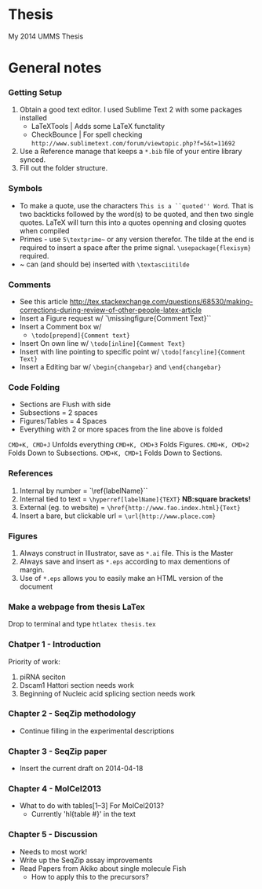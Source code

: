 Thesis
===========

My 2014 UMMS Thesis

# General notes #

### Getting Setup ###

1. Obtain a good text editor. I used Sublime Text 2 with some packages installed
    * LaTeXTools | Adds some LaTeX functality
    * CheckBounce | For spell checking `http://www.sublimetext.com/forum/viewtopic.php?f=5&t=11692`
2. Use a Reference manage that keeps a `*.bib` file of your entire library synced.
3. Fill out the folder structure.

### Symbols ###

+ To make a quote, use the characters `This is a ``quoted'' Word`. That is two backticks followed by the word(s) to be quoted, and then two single quotes.  LaTeX will turn this into a quotes openning and closing quotes when compiled
+ Primes - use `5\textprime~` or any version therefor. The tilde at the end is required to insert a space after the prime signal. `\usepackage{flexisym}` required.
+ ~ can (and should be) inserted with `\textasciitilde`

### Comments ###

+ See this article http://tex.stackexchange.com/questions/68530/making-corrections-during-review-of-other-people-latex-article
+ Insert a Figure request w/ `\missingfigure{Comment Text}``
+ Insert a Comment box w/
    * `\todo[prepend]{Comment text}`
+ Insert On own line w/ `\todo[inline]{Comment Text}`
+ Insert with line pointing to specific point w/ `\todo[fancyline]{Comment Text}`
+ Insert a Editing bar w/ `\begin{changebar}` and `\end{changebar}`

### Code Folding ###

+ Sections are Flush with side
+ Subsections = 2 spaces
+ Figures/Tables = 4 Spaces
+ Everything with 2 or more spaces from the line above is folded

`CMD+K, CMD+J` Unfolds everything
`CMD+K, CMD+3` Folds Figures.
`CMD+K, CMD+2` Folds Down to Subsections.
`CMD+K, CMD+1` Folds Down to Sections.

### References ###

1. Internal by number = `\ref{labelName}``
2. Internal tied to text = `\hyperref[labelName]{TEXT}` **NB:square brackets!**
3. External (eg. to website) = `\href{http://www.fao.index.html}{Text}`
4. Insert a bare, but clickable url = `\url{http://www.place.com}`


### Figures ###

1. Always construct in Illustrator, save as `*.ai` file. This is the Master
2. Always save and insert as `*.eps` according to max dementions of margin.
3. Use of `*.eps` allows you to easily make an HTML version of the document

### Make a webpage from thesis LaTex ###

Drop to terminal and type `htlatex thesis.tex`

### Chatper 1 - Introduction #

Priority of work:

1. piRNA seciton
2. Dscam1 Hattori section needs work
3. Beginning of Nucleic acid splicing section needs work


### Chapter 2 - SeqZip methodology #

+ Continue filling in the experimental descriptions

### Chapter 3 - SeqZip paper ###

+ Insert the current draft on 2014-04-18

### Chapter 4 - MolCel2013 #

+ What to do with tables[1–3] For MolCel2013?
    * Currently 'hl{table #}' in the text

### Chapter 5 - Discussion ###

+ Needs to most work!
+ Write up the SeqZip assay improvements
+ Read Papers from Akiko about single molecule Fish
    + How to apply this to the precursors? 




